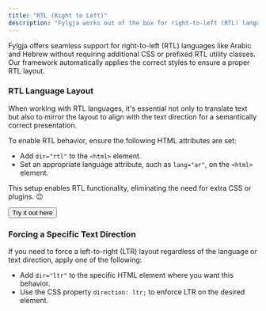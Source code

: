 ```yaml
---
title: "RTL (Right to Left)"
description: "Fylgja works out of the box for right-to-left (RTL) languages such as Arabic and Hebrew."
---
```


Fylgja offers seamless support for right-to-left (RTL) languages like Arabic and Hebrew without requiring additional CSS or prefixed RTL utility classes. Our framework automatically applies the correct styles to ensure a proper RTL layout.

### RTL Language Layout

When working with RTL languages, it's essential not only to translate text but also to mirror the layout to align with the text direction for a semantically correct presentation.

To enable RTL behavior, ensure the following HTML attributes are set:

- Add `dir="rtl"` to the `<html>` element.
- Set an appropriate language attribute, such as `lang="ar"`, on the `<html>` element.

This setup enables RTL functionality, eliminating the need for extra CSS or plugins. 😉

<button onclick="toggleRtl()">Try it out here</button>

<script>
  function toggleRtl() {
    const root = document.querySelector('main');
    root.getAttribute('dir') !== 'rtl'
      ? root.setAttribute('dir', 'rtl')
      : root.setAttribute('dir', 'ltr');
  }
</script>

### Forcing a Specific Text Direction

If you need to force a left-to-right (LTR) layout regardless of the language or text direction, apply one of the following:

- Add `dir="ltr"` to the specific HTML element where you want this behavior.
- Use the CSS property `direction: ltr;` to enforce LTR on the desired element.
